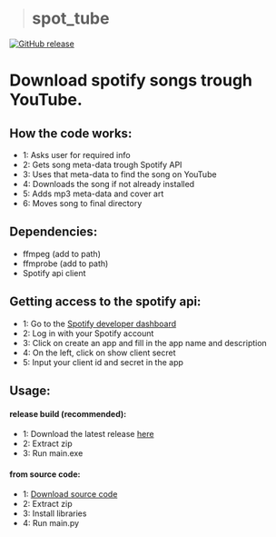 > # spot_tube
[![GitHub release](https://img.shields.io/github/release/jasperaelvoet/spot_tube.svg?style=flat)](https://github.com/jasperaelvoet/spot_tube/releases)
# Download spotify songs trough YouTube.
## How the code works:
* 1: Asks user for required info
* 2: Gets song meta-data trough Spotify API
* 3: Uses that meta-data to find the song on YouTube
* 4: Downloads the song if not already installed
* 5: Adds mp3 meta-data and cover art
* 6: Moves song to final directory
## Dependencies:
* ffmpeg (add to path)
* ffmprobe (add to path)
* Spotify api client
## Getting access to the spotify api:
* 1: Go to the <a id="raw-url" href="https://developer.spotify.com/dashboard/">Spotify developer dashboard</a>
* 2: Log in with your Spotify account
* 3: Click on create an app and fill in the app name and description
* 4: On the left, click on show client secret
* 5: Input your client id and secret in the app
## Usage:
#### release build (recommended):
* 1: Download the latest release <a id="raw-url" href="https://github.com/jasperaelvoet/spot_tube/releases">here</a>
* 2: Extract zip
* 3: Run main.exe
#### from source code:
* 1: <a id="raw-url" href="https://github.com/jasperaelvoet/spot_tube/archive/refs/heads/master.zip">Download source code</a>
* 2: Extract zip
* 3: Install libraries
* 4: Run main.py
